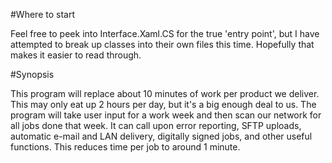 #Where to start

Feel free to peek into Interface.Xaml.CS for the true 'entry point',
but I have attempted to break up classes into their own files this time.
Hopefully that makes it easier to read through.

#Synopsis

This program will replace about 10 minutes of work per product we deliver.
This may only eat up 2 hours per day, but it's a big enough deal to us.
The program will take user input for a work week and then scan our network
for all jobs done that week. It can call upon error reporting, SFTP uploads,
automatic e-mail and LAN delivery, digitally signed jobs, and other useful
functions. This reduces time per job to around 1 minute.

